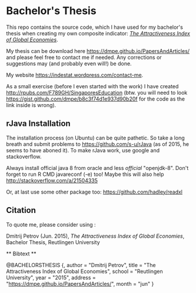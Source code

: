 Bachelor's Thesis
========

This repo contains the source code, which I have used for my bachelor's thesis when creating my own composite indicator: [*The Attractiveness Index of Global Economies*](https://dmpe.github.io/PapersAndArticles/). 

My thesis can be download here <https://dmpe.github.io/PapersAndArticles/> and please feel free to contact me if needed. Any corrections or suggestions may (and probably even will!) be done.

My website <https://indestat.wordpress.com/contact-me>.

As a small exercise (before I even started with the work) I have created <http://rpubs.com/F789GH/SingaporesEducation> (btw. you will need to look <https://gist.github.com/dmpe/b8c3f74d1e937d90b20f> for the code as the link inside is wrong).

## rJava Installation

The installation process (on Ubuntu) can be quite pathetic. So take a long breath and submit problems to <https://github.com/s-u/rJava> (as of 2015, he seems to have aboned it). To make rJava work, use google and stackoverflow. 

Always install official java 8 from oracle and less *official* "openjdk-8". Don't forget to run R CMD javareconf (-e) too! Maybe this will also help <http://stackoverflow.com/a/21504335>

Or, at last use some other package too: <https://github.com/hadley/readxl>

## Citation

To quote me, please consider using :

Dmitrij Petrov (Jun. 2015), *The Attractiveness Index of Global Economies*, Bachelor Thesis, Reutlingen University

** Bibtext **

@BACHELORSTHESIS {,
    author  = "Dmitrij Petrov",
    title   = "The Attractiveness Index of Global Economies",
    school  = "Reutlingen University",
    year    = "2015",
    address = "https://dmpe.github.io/PapersAndArticles/",
    month   = "jun"
}


